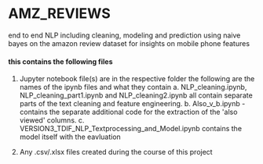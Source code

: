 # AMZ_REVIEWS
end to end NLP including cleaning, modeling and prediction using naive bayes on the amazon review dataset for insights on mobile phone features

#### this contains the following files

1. Jupyter notebook file(s) are in the respective folder the following are the names of the ipynb files and what they contain
  a. NLP_cleaning.ipynb, NLP_cleaning_part1.ipynb and NLP_cleaning2.ipynb all contain separate parts of the text cleaning and feature engineering.
  b. Also_v_b.ipynb - contains the separate additional code for the extraction of the 'also viewed' columns.
  c. VERSION3_TDIF_NLP_Textprocessing_and_Model.ipynb contains the model itself with the eavluation
  
2. Any .csv/.xlsx files created during the course of this project 
